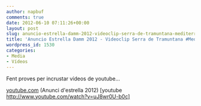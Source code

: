 ```yaml
---
author: napbuf
comments: true
date: 2012-06-10 07:11:26+00:00
layout: post
slug: anuncio-estrella-damm-2012-videoclip-serra-de-tramuntana-mediterraneamente
title: 'Anuncio Estrella Damm 2012 - Videoclip Serra de Tramuntana #Mediterráneamente'
wordpress_id: 1530
categories:
- Media
- Vídeos
---
```





Fent proves per incrustar vídeos de youtube...




[youtube.com](http://youtube.com) (Anunci d'estrella 2012)
[youtube http://www.youtube.com/watch?v=uJ8wr0U-b0c]

